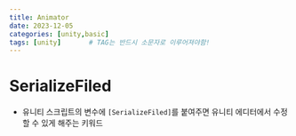 ```yaml
---
title: Animator
date: 2023-12-05
categories: [unity,basic]
tags: [unity]		# TAG는 반드시 소문자로 이루어져야함!
---
```


# **SerializeFiled**

* 유니티 스크립트의 변수에 `[SerializeFiled]`를 붙여주면 유니티 에디터에서 수정할 수 있게 해주는 키워드


